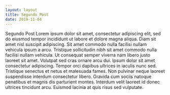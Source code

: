 ```yaml
---
layout: layout
title: Segundo Post
date: 2019-11-04
---
```


Segundo Post
Lorem ipsum dolor sit amet, consectetur adipiscing elit, sed do eiusmod tempor incididunt ut labore et dolore magna aliqua. 
Diam sit amet nisl suscipit adipiscing. Sit amet commodo nulla facilisi nullam vehicula ipsum a arcu. 
Tristique sollicitudin nibh sit amet commodo nulla facilisi nullam vehicula. 
Ut consequat semper viverra nam libero justo laoreet sit amet. 
Volutpat sed cras ornare arcu dui. Ipsum dolor sit amet consectetur adipiscing. 
Tempor orci dapibus ultrices in iaculis nunc sed. Tristique senectus et netus et malesuada fames. 
Non pulvinar neque laoreet suspendisse interdum consectetur libero. 
Gravida cum sociis natoque penatibus et magnis dis parturient montes. 
Interdum velit laoreet id donec ultrices tincidunt arcu. 
Euismod lacinia at quis risus sed vulputate. 
